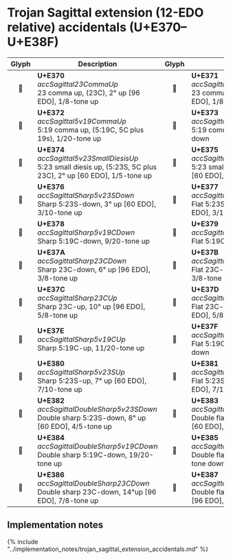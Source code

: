 Trojan Sagittal extension (12-EDO relative) accidentals (U+E370–U+E38F)
=======================================================================

| **Glyph** | **Description** | **Glyph** | **Description**
| :-------: | --------------- | :-------: | ---------------
|<span class="bravura_large">&#xe370;</span> | **U+E370**<br/>*accSagittal23CommaUp*<br/>23 comma up, (23C), 2° up [96 EDO], 1/8-tone up | <span class="bravura_large">&#xe371;</span> | **U+E371**<br/>*accSagittal23CommaDown*<br/>23 comma down, 2° down [96 EDO], 1/8-tone down
|<span class="bravura_large">&#xe372;</span> | **U+E372**<br/>*accSagittal5v19CommaUp*<br/>5:19 comma up, (5:19C, 5C plus 19s), 1/20-tone up | <span class="bravura_large">&#xe373;</span> | **U+E373**<br/>*accSagittal5v19CommaDown*<br/>5:19 comma down, 1/20-tone down
|<span class="bravura_large">&#xe374;</span> | **U+E374**<br/>*accSagittal5v23SmallDiesisUp*<br/>5:23 small diesis up, (5:23S, 5C plus 23C), 2° up [60 EDO], 1/5-tone up | <span class="bravura_large">&#xe375;</span> | **U+E375**<br/>*accSagittal5v23SmallDiesisDown*<br/>5:23 small diesis down, 2° down [60 EDO], 1/5-tone down
|<span class="bravura_large">&#xe376;</span> | **U+E376**<br/>*accSagittalSharp5v23SDown*<br/>Sharp 5:23S-down, 3° up [60 EDO], 3/10-tone up | <span class="bravura_large">&#xe377;</span> | **U+E377**<br/>*accSagittalFlat5v23SUp*<br/>Flat 5:23S-up, 3° down [60 EDO], 3/10-tone down
|<span class="bravura_large">&#xe378;</span> | **U+E378**<br/>*accSagittalSharp5v19CDown*<br/>Sharp 5:19C-down, 9/20-tone up | <span class="bravura_large">&#xe379;</span> | **U+E379**<br/>*accSagittalFlat5v19CUp*<br/>Flat 5:19C-up, 9/20-tone down
|<span class="bravura_large">&#xe37a;</span> | **U+E37A**<br/>*accSagittalSharp23CDown*<br/>Sharp 23C-down, 6° up [96 EDO], 3/8-tone up | <span class="bravura_large">&#xe37b;</span> | **U+E37B**<br/>*accSagittalFlat23CUp*<br/>Flat 23C-up, 6° down [96 EDO], 3/8-tone down
|<span class="bravura_large">&#xe37c;</span> | **U+E37C**<br/>*accSagittalSharp23CUp*<br/>Sharp 23C-up, 10° up [96 EDO], 5/8-tone up | <span class="bravura_large">&#xe37d;</span> | **U+E37D**<br/>*accSagittalFlat23CDown*<br/>Flat 23C-down, 10° down [96 EDO], 5/8-tone down
|<span class="bravura_large">&#xe37e;</span> | **U+E37E**<br/>*accSagittalSharp5v19CUp*<br/>Sharp 5:19C-up, 11/20-tone up | <span class="bravura_large">&#xe37f;</span> | **U+E37F**<br/>*accSagittalFlat5v19CDown*<br/>Flat 5:19C-down, 11/20-tone down
|<span class="bravura_large">&#xe380;</span> | **U+E380**<br/>*accSagittalSharp5v23SUp*<br/>Sharp 5:23S-up, 7° up [60 EDO], 7/10-tone up | <span class="bravura_large">&#xe381;</span> | **U+E381**<br/>*accSagittalFlat5v23SDown*<br/>Flat 5:23S-down, 7° down [60 EDO], 7/10-tone down
|<span class="bravura_large">&#xe382;</span> | **U+E382**<br/>*accSagittalDoubleSharp5v23SDown*<br/>Double sharp 5:23S-down, 8° up [60 EDO], 4/5-tone up | <span class="bravura_large">&#xe383;</span> | **U+E383**<br/>*accSagittalDoubleFlat5v23SUp*<br/>Double flat 5:23S-up, 8° down [60 EDO], 4/5-tone down
|<span class="bravura_large">&#xe384;</span> | **U+E384**<br/>*accSagittalDoubleSharp5v19CDown*<br/>Double sharp 5:19C-down, 19/20-tone up | <span class="bravura_large">&#xe385;</span> | **U+E385**<br/>*accSagittalDoubleFlat5v19CUp*<br/>Double flat 5:19C-up, 19/20-tone down
|<span class="bravura_large">&#xe386;</span> | **U+E386**<br/>*accSagittalDoubleSharp23CDown*<br/>Double sharp 23C-down, 14°up [96 EDO], 7/8-tone up | <span class="bravura_large">&#xe387;</span> | **U+E387**<br/>*accSagittalDoubleFlat23CUp*<br/>Double flat 23C-up, 14° down [96 EDO], 7/8-tone down

Implementation notes
---------------------

{% include "../implementation_notes/trojan_sagittal_extension_accidentals.md" %}